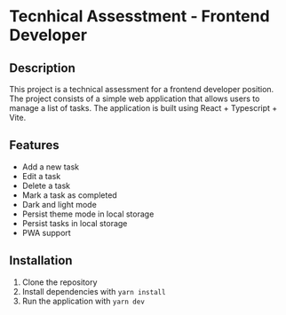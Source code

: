 # Tecnhical Assesstment - Frontend Developer

## Description

This project is a technical assessment for a frontend developer position. The project consists of a simple web application that allows users to manage a list of tasks. The application is built using React + Typescript + Vite.

## Features

- Add a new task
- Edit a task
- Delete a task
- Mark a task as completed
- Dark and light mode
- Persist theme mode in local storage
- Persist tasks in local storage
- PWA support

## Installation

1. Clone the repository
2. Install dependencies with `yarn install`
3. Run the application with `yarn dev`
